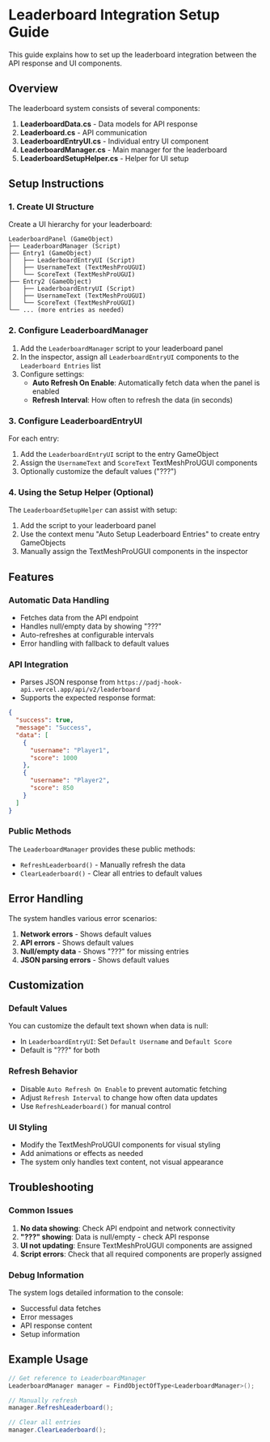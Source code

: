 # Leaderboard Integration Setup Guide

This guide explains how to set up the leaderboard integration between the API response and UI components.

## Overview

The leaderboard system consists of several components:

1. **LeaderboardData.cs** - Data models for API response
2. **Leaderboard.cs** - API communication
3. **LeaderboardEntryUI.cs** - Individual entry UI component
4. **LeaderboardManager.cs** - Main manager for the leaderboard
5. **LeaderboardSetupHelper.cs** - Helper for UI setup

## Setup Instructions

### 1. Create UI Structure

Create a UI hierarchy for your leaderboard:

```
LeaderboardPanel (GameObject)
├── LeaderboardManager (Script)
├── Entry1 (GameObject)
│   ├── LeaderboardEntryUI (Script)
│   ├── UsernameText (TextMeshProUGUI)
│   └── ScoreText (TextMeshProUGUI)
├── Entry2 (GameObject)
│   ├── LeaderboardEntryUI (Script)
│   ├── UsernameText (TextMeshProUGUI)
│   └── ScoreText (TextMeshProUGUI)
└── ... (more entries as needed)
```

### 2. Configure LeaderboardManager

1. Add the `LeaderboardManager` script to your leaderboard panel
2. In the inspector, assign all `LeaderboardEntryUI` components to the `Leaderboard Entries` list
3. Configure settings:
   - **Auto Refresh On Enable**: Automatically fetch data when the panel is enabled
   - **Refresh Interval**: How often to refresh the data (in seconds)

### 3. Configure LeaderboardEntryUI

For each entry:

1. Add the `LeaderboardEntryUI` script to the entry GameObject
2. Assign the `UsernameText` and `ScoreText` TextMeshProUGUI components
3. Optionally customize the default values ("???")

### 4. Using the Setup Helper (Optional)

The `LeaderboardSetupHelper` can assist with setup:

1. Add the script to your leaderboard panel
2. Use the context menu "Auto Setup Leaderboard Entries" to create entry GameObjects
3. Manually assign the TextMeshProUGUI components in the inspector

## Features

### Automatic Data Handling

- Fetches data from the API endpoint
- Handles null/empty data by showing "???"
- Auto-refreshes at configurable intervals
- Error handling with fallback to default values

### API Integration

- Parses JSON response from `https://padj-hook-api.vercel.app/api/v2/leaderboard`
- Supports the expected response format:

```json
{
  "success": true,
  "message": "Success",
  "data": [
    {
      "username": "Player1",
      "score": 1000
    },
    {
      "username": "Player2",
      "score": 850
    }
  ]
}
```

### Public Methods

The `LeaderboardManager` provides these public methods:

- `RefreshLeaderboard()` - Manually refresh the data
- `ClearLeaderboard()` - Clear all entries to default values

## Error Handling

The system handles various error scenarios:

1. **Network errors** - Shows default values
2. **API errors** - Shows default values
3. **Null/empty data** - Shows "???" for missing entries
4. **JSON parsing errors** - Shows default values

## Customization

### Default Values

You can customize the default text shown when data is null:

- In `LeaderboardEntryUI`: Set `Default Username` and `Default Score`
- Default is "???" for both

### Refresh Behavior

- Disable `Auto Refresh On Enable` to prevent automatic fetching
- Adjust `Refresh Interval` to change how often data updates
- Use `RefreshLeaderboard()` for manual control

### UI Styling

- Modify the TextMeshProUGUI components for visual styling
- Add animations or effects as needed
- The system only handles text content, not visual appearance

## Troubleshooting

### Common Issues

1. **No data showing**: Check API endpoint and network connectivity
2. **"???" showing**: Data is null/empty - check API response
3. **UI not updating**: Ensure TextMeshProUGUI components are assigned
4. **Script errors**: Check that all required components are properly assigned

### Debug Information

The system logs detailed information to the console:

- Successful data fetches
- Error messages
- API response content
- Setup information

## Example Usage

```csharp
// Get reference to LeaderboardManager
LeaderboardManager manager = FindObjectOfType<LeaderboardManager>();

// Manually refresh
manager.RefreshLeaderboard();

// Clear all entries
manager.ClearLeaderboard();
```
